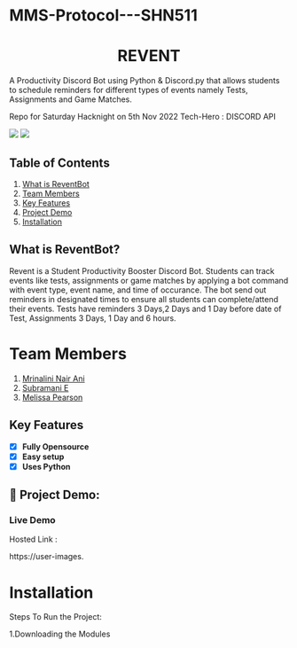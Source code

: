 # MMS-Protocol---SHN511
# **<div align="center">REVENT</div>**  
A Productivity Discord Bot using Python & Discord.py that allows students to schedule reminders for different types of events namely Tests, Assignments and Game Matches.

Repo for Saturday Hacknight on 5th Nov 2022
Tech-Hero : DISCORD API

<img src ="https://img.shields.io/badge/Python-FFD43B?style=for-the-badge&logo=python&logoColor=blue"> <img src="https://img.shields.io/badge/Discord-5865F2?style=for-the-badge&logo=discord&logoColor=white">
## Table of Contents
1. [What is ReventBot](#project-description)
2. [Team Members](#team-members)
3. [Key Features](#key-features)
4. [Project Demo](#project-demo)
5. [Installation](#installation)



## What is ReventBot?
Revent is a Student Productivity Booster Discord Bot. Students can track events like tests, assignments or game matches by applying a bot command with event type, event name, and time of occurance. The bot send out reminders in designated times to ensure all students can complete/attend their events. Tests have reminders 3 Days,2 Days and 1 Day before date of Test, Assignments 3 Days, 1 Day and 6 hours. 

# Team Members

1. [Mrinalini Nair Ani](https://github.com/hacksh4w/)
1. [Subramani E](https://github.com/subru-37/)
1. [Melissa Pearson](https://github.com/M-e-l-i/) 


## Key Features 
- [x] **Fully Opensource**
- [x] **Easy setup**
- [x] **Uses Python**

## 🔧 Project Demo:

### Live Demo
Hosted Link : 

https://user-images.

# Installation
Steps To Run the Project:

1.Downloading the Modules
